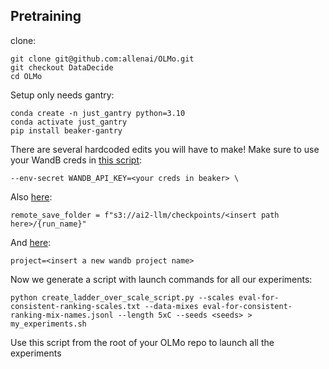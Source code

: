 ## Pretraining

clone:
```
git clone git@github.com:allenai/OLMo.git
git checkout DataDecide
cd OLMo
```

Setup only needs gantry:
```
conda create -n just_gantry python=3.10
conda activate just_gantry
pip install beaker-gantry
```

There are several hardcoded edits you will have to make!
Make sure to use your WandB creds in [this script](https://github.com/allenai/OLMo/blob/55d4871d7777f5cc4561f8e508f635f9c6308bbc/scripts/beaker/ladder-launch.sh#L38):
```
--env-secret WANDB_API_KEY=<your creds in beaker> \
```

Also [here](https://github.com/allenai/OLMo/blob/55d4871d7777f5cc4561f8e508f635f9c6308bbc/scripts/ladder.py#L141):
```
remote_save_folder = f"s3://ai2-llm/checkpoints/<insert path here>/{run_name}"
```

And [here](https://github.com/allenai/OLMo/blob/55d4871d7777f5cc4561f8e508f635f9c6308bbc/scripts/ladder.py#L188):
```
project=<insert a new wandb project name>
```

Now we generate a script with launch commands for all our experiments:
```
python create_ladder_over_scale_script.py --scales eval-for-consistent-ranking-scales.txt --data-mixes eval-for-consistent-ranking-mix-names.jsonl --length 5xC --seeds <seeds> > my_experiments.sh
```

Use this script from the root of your OLMo repo to launch all the experiments